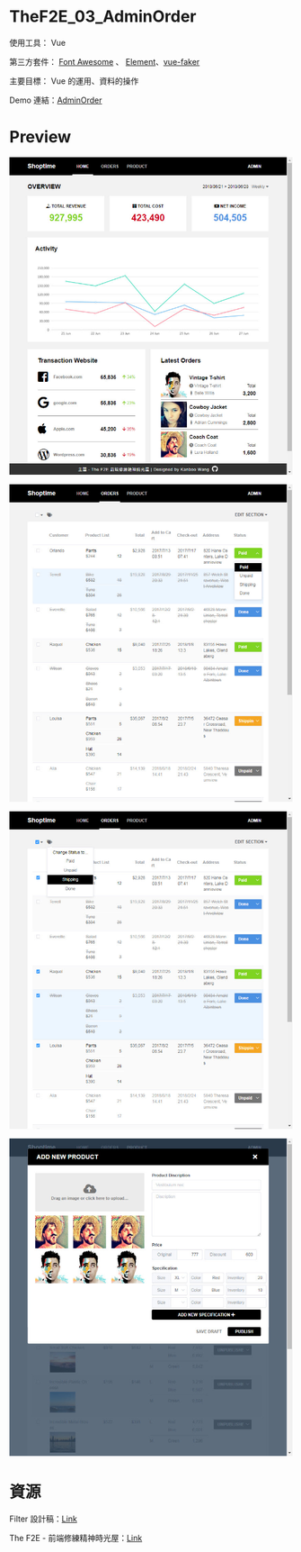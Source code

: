 # TheF2E_03_AdminOrder

使用工具： Vue

第三方套件： [Font Awesome](https://fontawesome.com/) 、 [Element](http://element.eleme.io/#/zh-CN)、[vue-faker](https://github.com/BrockReece/vue-faker)

主要目標： Vue 的運用、資料的操作

Demo 連結：[AdminOrder](https://kanboo.github.io/TheF2E_03_AdminOrder/dist/index.html#/)

# Preview

![Image](https://raw.githubusercontent.com/kanboo/TheF2E_03_AdminOrder/master/SideProjectImage/AdminOrder_01.jpg)

![Image](https://raw.githubusercontent.com/kanboo/TheF2E_03_AdminOrder/master/SideProjectImage/AdminOrder_02.jpg)

![Image](https://raw.githubusercontent.com/kanboo/TheF2E_03_AdminOrder/master/SideProjectImage/AdminOrder_03.jpg)

![Image](https://raw.githubusercontent.com/kanboo/TheF2E_03_AdminOrder/master/SideProjectImage/AdminOrder_04.jpg)

# 資源

Filter 設計稿：[Link](https://hexschool.github.io/THE_F2E_Design/week3-admin%20order/)

The F2E - 前端修練精神時光屋：[Link](https://www.facebook.com/groups/173311386703334/)
